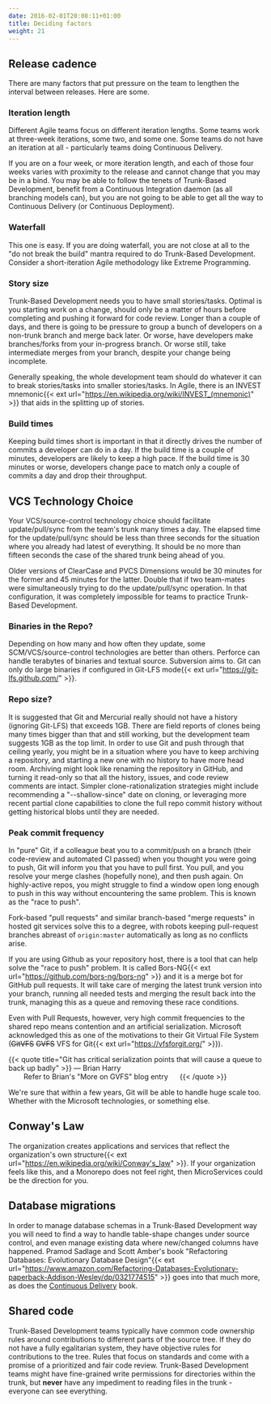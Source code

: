 ```yaml
---
date: 2016-02-01T20:08:11+01:00
title: Deciding factors
weight: 21
---
```


## Release cadence

There are many factors that put pressure on the team to lengthen the interval between releases. Here are some.

### Iteration length

Different Agile teams focus on different iteration lengths. Some teams work at three-week iterations, some two, 
and some one. Some teams do not have an iteration at all - particularly teams doing Continuous Delivery.

If you are on a four week, or more iteration length, and each of those four weeks varies with proximity to the 
release and cannot change that you may be in a bind. You may be able to follow the tenets of Trunk-Based Development, 
benefit from a Continuous Integration daemon (as all branching models can), but you are not going to be able to 
get all the way to Continuous Delivery (or Continuous Deployment).

### Waterfall

This one is easy. If you are doing waterfall, you are not close at all to the "do not break the build" mantra required
to do Trunk-Based Development. Consider a short-iteration Agile methodology like Extreme Programming.

### Story size

Trunk-Based Development needs you to have small stories/tasks. Optimal is you starting work on a change, should only be a matter
of hours before completing and pushing it forward for code review. Longer than a couple of days, and there is going to be 
pressure to group a bunch of developers on a non-trunk branch and merge back later. Or worse, have developers make 
branches/forks from your in-progress branch. Or worse still, take intermediate merges from your branch, despite your 
change being incomplete.  

Generally speaking, the whole development team should do whatever it can to break stories/tasks into smaller stories/tasks. 
In Agile, there is an INVEST mnemonic{{< ext url="https://en.wikipedia.org/wiki/INVEST_(mnemonic)" >}} that aids in the splitting
up of stories.

### Build times

Keeping build times short is important in that it directly drives the number of commits a developer can do in a day.
If the build time is a couple of minutes, developers are likely to keep a high pace. If the build time is 30 minutes or
worse, developers change pace to match only a couple of commits a day and drop their throughput.

## VCS Technology Choice

Your VCS/source-control technology choice should facilitate update/pull/sync from the team's trunk many times 
a day. The elapsed time for the update/pull/sync should be less than three seconds for the situation where you 
already had latest of everything. It should be no more than fifteen seconds the case of the shared trunk being ahead 
of you. 

Older versions of ClearCase and PVCS Dimensions would be 30 minutes for the former and 45 minutes for the latter. 
Double that if two team-mates were simultaneously trying to do the update/pull/sync operation. In that configuration, it 
was completely impossible for teams to practice Trunk-Based Development.

### Binaries in the Repo?

Depending on how many and how often they update, some SCM/VCS/source-control technologies are better than others. 
Perforce can handle terabytes of binaries and textual source. Subversion aims to. Git can only do large binaries  if 
configured in Git-LFS mode{{< ext url="https://git-lfs.github.com/" >}}.

### Repo size?

It is suggested that Git and Mercurial really should not have a history (ignoring Git-LFS) that exceeds 1GB. There are field reports of clones being 
many times bigger than that and still working, but the development team suggests 1GB as the top limit. In order to use Git 
and push through that ceiling yearly, you might be in a situation where you have to keep archiving a repository, and starting 
a new one with no history to have more head room. Archiving might look like renaming the repository in GitHub, and turning it 
read-only so that all the history, issues, and code review comments are intact. Simpler clone-rationalization strategies might 
include recommending a "--shallow-since" date on cloning, or leveraging more recent partial clone capabilities to clone the full repo 
commit history without getting historical blobs until they are needed.


### Peak commit frequency

In "pure" Git, if a colleague beat you to a commit/push on a branch (their code-review and automated CI passed) when you 
thought you were going to push, Git will inform you that you have to pull first. You pull, and you resolve your merge clashes 
(hopefully none), and then push again. On highly-active repos, you might struggle to find a window open long enough to push in 
this way without encountering the same problem. This is known as the "race to push".

Fork-based "pull requests" and similar branch-based "merge requests" in hosted git services solve this to a degree, with robots 
keeping pull-request branches abreast of `origin:master` automatically as long as no conflicts arise.

If you are using Github as your repository host, there is a tool that can help solve the "race to push" problem. It is called Bors-NG{{< ext url="https://github.com/bors-ng/bors-ng" >}} and it is a merge bot for GitHub pull requests. It will take care of merging the latest trunk version into your branch, running all needed tests and merging the result back into the trunk, managing this as a queue and removing these race conditions.

Even with Pull Requests, however, very high commit frequencies to the shared repo means contention and an artificial 
serialization. Microsoft acknowledged this as one
of the motivations to their Git Virtual File System (~~GitVFS~~ ~~GVFS~~ VFS for Git{{< ext url="https://vfsforgit.org/" >}}).

{{< quote title="Git has critical serialization points that will cause a queue to back up badly" >}}
<span>&mdash; Brian Harry</span><br>
<span style="margin-left: 30px">Refer to Brian's "More on GVFS" blog entry<span class="rref"><a class="inline-ref" style="border-bottom: 0" target="_blank" href="https://blogs.msdn.microsoft.com/bharry/2017/02/07/more-on-gvfs/"><img style="padding: 0 0 0 3px; width: 16px; height: 14px" src="/images/ext.png" alt=""></a></span></span>
{{< /quote >}}

We're sure that within a few years, Git will be able to handle huge scale too. Whether with the Microsoft technologies, or 
something else.

## Conway's Law

The organization creates applications and services that reflect the organization's own structure{{< ext url="https://en.wikipedia.org/wiki/Conway's_law" >}}. 
If your organization feels like this, and a Monorepo does not feel right, then MicroServices could be the direction for you.

## Database migrations

In order to manage database schemas in a Trunk-Based Development way you will need to find a way to handle table-shape changes under source control, and even
manage existing data where new/changed columns have happened. Pramod Sadlage and Scott Amber's book 
"Refactoring Databases: Evolutionary Database Design"{{< ext url="https://www.amazon.com/Refactoring-Databases-Evolutionary-paperback-Addison-Wesley/dp/0321774515" >}}
goes into that much more, as does the [Continuous Delivery](/continuous-delivery/) book.

## Shared code

Trunk-Based Development teams typically have common code ownership rules around contributions to different parts
of the source tree. If they do not have a fully egalitarian system, they have objective rules for contributions to the tree. 
Rules that focus on standards and come with a promise of a prioritized and fair code review. Trunk-Based Development 
teams might have fine-grained write permissions for directories within the trunk, but **never** have any impediment 
to reading files in the trunk - everyone can see everything.

<!-- ## Parallelization

## CI capacity

## QA style

## Environments

### Developer workstations

### Shared services infra

## Code review

## Live config changes

## Tech debt accumulation

## Incident handling

## Backlog management

-->
